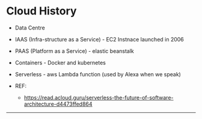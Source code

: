 # Cloud History

- Data Centre
- IAAS (Infra-structure as a Service) - EC2 Instnace launched in 2006
- PAAS (Platform as a Service) - elastic beanstalk
- Containers - Docker and kubernetes
- Serverless - aws Lambda function (used by Alexa when we speak)

- REF:
  - https://read.acloud.guru/serverless-the-future-of-software-architecture-d4473ffed864

---
